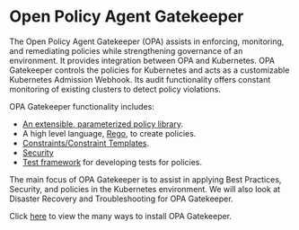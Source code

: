 # Open Policy Agent Gatekeeper

The Open Policy Agent Gatekeeper (OPA) assists in enforcing, monitoring, and remediating policies while strengthening governance of an environment. It provides integration between OPA and Kubernetes.
OPA Gatekeeper controls the policies for Kubernetes and acts as a customizable Kubernetes Admission Webhook. Its audit functionality offers constant monitoring of existing clusters to detect policy violations. 

OPA Gatekeeper functionality includes:

- [An extensible, parameterized policy library](https://repo1.dso.mil/platform-one/big-bang/apps/core/policy/-/blob/documentation-standard/docs/policylibrary.md).
- A high level language, [Rego](https://www.openpolicyagent.org/docs/latest/policy-language/), to create policies.
- [Constraints/Constraint Templates](https://repo1.dso.mil/platform-one/big-bang/apps/core/policy/-/blob/documentation-standard/docs/ConstraintTemplates.md).
- [Security](https://repo1.dso.mil/platform-one/big-bang/apps/core/policy/-/blob/documentation-standard/docs/sso-integration.md)  
- [Test framework](https://repo1.dso.mil/platform-one/big-bang/apps/core/policy/-/blob/documentation-standard/docs/test.md) for developing tests for policies.

The main focus of OPA Gatekeeper is to assist in applying Best Practices, Security, and policies in the Kubernetes environment. We will also look at Disaster Recovery and Troubleshooting for OPA Gatekeeper.

Click [here](https://github.com/open-policy-agent/gatekeeper#installation-instructions) to view the many ways to install OPA Gatekeeper. 

